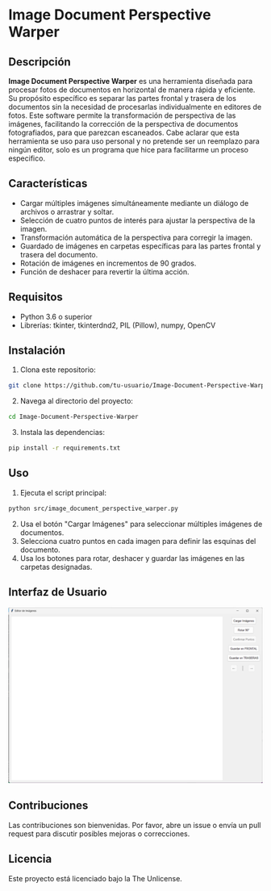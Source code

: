 
# Image Document Perspective Warper

## Descripción

**Image Document Perspective Warper** es una herramienta diseñada para procesar fotos de documentos en horizontal de manera rápida y eficiente. Su propósito específico es separar las partes frontal y trasera de los documentos sin la necesidad de procesarlas individualmente en editores de fotos. Este software permite la transformación de perspectiva de las imágenes, facilitando la corrección de la perspectiva de documentos fotografiados, para que parezcan escaneados. Cabe aclarar que esta herramienta se uso para uso personal y no pretende ser un reemplazo para ningún editor, solo es un programa que hice para facilitarme un proceso especifico.

## Características

- Cargar múltiples imágenes simultáneamente mediante un diálogo de archivos o arrastrar y soltar.
- Selección de cuatro puntos de interés para ajustar la perspectiva de la imagen.
- Transformación automática de la perspectiva para corregir la imagen.
- Guardado de imágenes en carpetas específicas para las partes frontal y trasera del documento.
- Rotación de imágenes en incrementos de 90 grados.
- Función de deshacer para revertir la última acción.

## Requisitos

- Python 3.6 o superior
- Librerías: tkinter, tkinterdnd2, PIL (Pillow), numpy, OpenCV

## Instalación

1. Clona este repositorio:

```bash
git clone https://github.com/tu-usuario/Image-Document-Perspective-Warper.git
```

2. Navega al directorio del proyecto:

```bash
cd Image-Document-Perspective-Warper
```

3. Instala las dependencias:

```bash
pip install -r requirements.txt
```

## Uso

1. Ejecuta el script principal:

```bash
python src/image_document_perspective_warper.py
```

2. Usa el botón "Cargar Imágenes" para seleccionar múltiples imágenes de documentos.
3. Selecciona cuatro puntos en cada imagen para definir las esquinas del documento.
4. Usa los botones para rotar, deshacer y guardar las imágenes en las carpetas designadas.

## Interfaz de Usuario

![Interfaz de Usuario](interface.png)

## Contribuciones

Las contribuciones son bienvenidas. Por favor, abre un issue o envía un pull request para discutir posibles mejoras o correcciones.

## Licencia

Este proyecto está licenciado bajo la The Unlicense.
